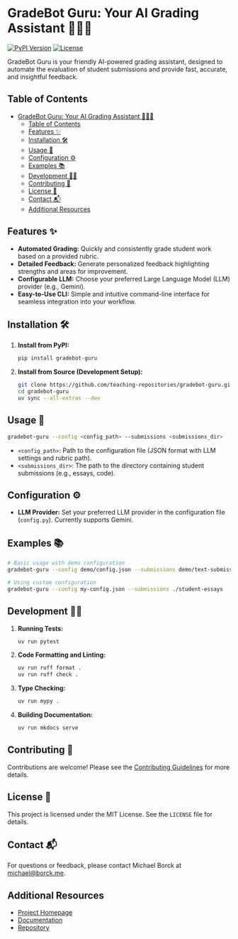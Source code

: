 # GradeBot Guru: Your AI Grading Assistant 👨‍🏫🤖

[![PyPI Version](https://img.shields.io/pypi/v/gradebot-guru?color=blue)](https://pypi.org/project/gradebot-guru/)
[![License](https://img.shields.io/badge/License-MIT-green.svg)](https://opensource.org/licenses/MIT)

GradeBot Guru is your friendly AI-powered grading assistant, designed to automate the evaluation of student submissions and provide fast, accurate, and insightful feedback.

## Table of Contents

- [GradeBot Guru: Your AI Grading Assistant 👨‍🏫🤖](#gradebot-guru-your-ai-grading-assistant-)
  - [Table of Contents](#table-of-contents)
  - [Features ✨](#features-)
  - [Installation 🛠️](#installation-️)
  - [Usage 🚀](#usage-)
  - [Configuration ⚙️](#configuration-️)
  - [Examples 📚](#examples-)
  - [Development 👩‍💻](#development-)
  - [Contributing 🙌](#contributing-)
  - [License 📄](#license-)
  - [Contact 📬](#contact-)
  - [Additional Resources](#additional-resources)

## Features ✨

* **Automated Grading:**  Quickly and consistently grade student work based on a provided rubric.
* **Detailed Feedback:** Generate personalized feedback highlighting strengths and areas for improvement.
* **Configurable LLM:** Choose your preferred Large Language Model (LLM) provider (e.g., Gemini).
* **Easy-to-Use CLI:**  Simple and intuitive command-line interface for seamless integration into your workflow.

## Installation 🛠️

1. **Install from PyPI:**

   ```bash
   pip install gradebot-guru
   ```

2. **Install from Source (Development Setup):**

   ```bash
   git clone https://github.com/teaching-repositories/gradebot-guru.git
   cd gradebot-guru
   uv sync --all-extras --dev
   ```

## Usage 🚀

```bash
gradebot-guru --config <config_path> --submissions <submissions_dir>
```

* `<config_path>`: Path to the configuration file (JSON format with LLM settings and rubric path).
* `<submissions_dir>`: The path to the directory containing student submissions (e.g., essays, code).

## Configuration ⚙️

* **LLM Provider:** Set your preferred LLM provider in the configuration file (`config.py`). Currently supports Gemini.

## Examples 📚

```bash
# Basic usage with demo configuration
gradebot-guru --config demo/config.json --submissions demo/text-submissions

# Using custom configuration
gradebot-guru --config my-config.json --submissions ./student-essays
```

## Development 👩‍💻

1. **Running Tests:**

   ```bash
   uv run pytest
   ```

2. **Code Formatting and Linting:**

   ```bash
   uv run ruff format .
   uv run ruff check .
   ```

3. **Type Checking:**

   ```bash
   uv run mypy .
   ```

4. **Building Documentation:**

   ```bash
   uv run mkdocs serve
   ```

## Contributing 🙌

Contributions are welcome! Please see the [Contributing Guidelines](CONTRIBUTING.md) for more details.

## License 📄

This project is licensed under the MIT License. See the `LICENSE` file for details.

## Contact 📬

For questions or feedback, please contact Michael Borck at [michael@borck.me](mailto:michael@borck.me).

## Additional Resources

- [Project Homepage](http://yourhomepage.com)
- [Documentation](https://teaching-repositories.github.io/gradebot-guru/)
- [Repository](https://github.com/teaching-repositories/gradebot-guru)